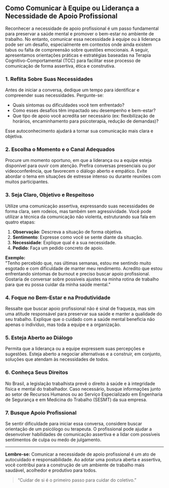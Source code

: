 
## Como Comunicar à Equipe ou Liderança a Necessidade de Apoio Profissional

Reconhecer a necessidade de apoio profissional é um passo fundamental para preservar a saúde mental e promover o bem-estar no ambiente de trabalho. No entanto, comunicar essa necessidade à equipe ou à liderança pode ser um desafio, especialmente em contextos onde ainda existem tabus ou falta de compreensão sobre questões emocionais. A seguir, apresentamos orientações práticas e estratégias baseadas na Terapia Cognitivo-Comportamental (TCC) para facilitar esse processo de comunicação de forma assertiva, ética e construtiva.

### 1. Reflita Sobre Suas Necessidades

Antes de iniciar a conversa, dedique um tempo para identificar e compreender suas necessidades. Pergunte-se:

- Quais sintomas ou dificuldades você tem enfrentado?
- Como esses desafios têm impactado seu desempenho e bem-estar?
- Que tipo de apoio você acredita ser necessário (ex: flexibilização de horários, encaminhamento para psicoterapia, redução de demandas)?

Esse autoconhecimento ajudará a tornar sua comunicação mais clara e objetiva.

### 2. Escolha o Momento e o Canal Adequados

Procure um momento oportuno, em que a liderança ou a equipe esteja disponível para ouvir com atenção. Prefira conversas presenciais ou por videoconferência, que favorecem o diálogo aberto e empático. Evite abordar o tema em situações de estresse intenso ou durante reuniões com muitos participantes.

### 3. Seja Claro, Objetivo e Respeitoso

Utilize uma comunicação assertiva, expressando suas necessidades de forma clara, sem rodeios, mas também sem agressividade. Você pode utilizar a técnica da comunicação não violenta, estruturando sua fala em quatro etapas:

1. **Observação**: Descreva a situação de forma objetiva.
2. **Sentimento**: Expresse como você se sente diante da situação.
3. **Necessidade**: Explique qual é a sua necessidade.
4. **Pedido**: Faça um pedido concreto de apoio.

**Exemplo:**  
"Tenho percebido que, nas últimas semanas, estou me sentindo muito esgotado e com dificuldade de manter meu rendimento. Acredito que estou enfrentando sintomas de burnout e preciso buscar apoio profissional. Gostaria de conversar sobre possíveis ajustes na minha rotina de trabalho para que eu possa cuidar da minha saúde mental."

### 4. Foque no Bem-Estar e na Produtividade

Ressalte que buscar apoio profissional não é sinal de fraqueza, mas sim uma atitude responsável para preservar sua saúde e manter a qualidade do seu trabalho. Explique que o cuidado com a saúde mental beneficia não apenas o indivíduo, mas toda a equipe e a organização.

### 5. Esteja Aberto ao Diálogo

Permita que a liderança ou a equipe expressem suas percepções e sugestões. Esteja aberto a negociar alternativas e a construir, em conjunto, soluções que atendam às necessidades de todos.

### 6. Conheça Seus Direitos

No Brasil, a legislação trabalhista prevê o direito à saúde e à integridade física e mental do trabalhador. Caso necessário, busque informações junto ao setor de Recursos Humanos ou ao Serviço Especializado em Engenharia de Segurança e em Medicina do Trabalho (SESMT) da sua empresa.

### 7. Busque Apoio Profissional

Se sentir dificuldade para iniciar essa conversa, considere buscar orientação de um psicólogo ou terapeuta. O profissional pode ajudar a desenvolver habilidades de comunicação assertiva e a lidar com possíveis sentimentos de culpa ou medo de julgamento.

---

**Lembre-se:** Comunicar a necessidade de apoio profissional é um ato de autocuidado e responsabilidade. Ao adotar uma postura aberta e assertiva, você contribui para a construção de um ambiente de trabalho mais saudável, acolhedor e produtivo para todos.

> “Cuidar de si é o primeiro passo para cuidar do coletivo.”
```
